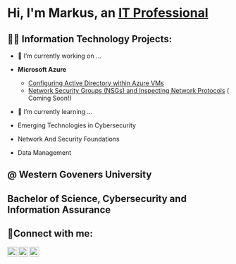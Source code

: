 <h1>Hi, I'm Markus, an <a href="https://www.linkedin.com/in/markus-carter-952b07b4">IT Professional</a></h1>

<h2>👨‍💻 Information Technology Projects:</h2>

- 🔭 I’m currently working on ...
  
- <b>Microsoft Azure</b>
  - [Configuring Active Directory within Azure VMs](https://github.com/Markuscarter/Configure-azure-directory-/tree/main)
  - [Network Security Groups (NSGs) and Inspecting Network Protocols](https://github.com/) ( Coming Soon!) 

- 🌱 I’m currently learning ...
- Emerging Technologies in Cybersecurity 
- Network And Security Foundations 
- Data Management 
 
<h2>@ Western Goveners University<h2>

Bachelor of Science, 
Cybersecurity and Information Assurance

<h2>🤳Connect with me:</h2>

[<img align="left" alt="Josh | Twitter" width="22px" src="https://cdn.jsdelivr.net/npm/simple-icons@v3/icons/twitter.svg" />][twitter]
[<img align="left" alt="Josh | LinkedIn" width="22px" src="https://cdn.jsdelivr.net/npm/simple-icons@v3/icons/linkedin.svg" />][linkedin]
[<img align="left" alt="Josh | Instagram" width="22px" src="https://cdn.jsdelivr.net/npm/simple-icons@v3/icons/instagram.svg" />][instagram]

[twitter]: https://twitter.com/
[instagram]: https://www.instagram.com/
[linkedin]: https://www.linkedin.com/in/markus-carter-952b07b4/
<!--
**Markuscarter/Markuscarter** is a ✨ _special_ ✨ repository because its `README.md` (this file) appears on your GitHub profile.

Here are some ideas to get you started:

- 🔭 I’m currently working on ...
- 🌱 I’m currently learning ...
- 👯 I’m looking to collaborate on ...
- 🤔 I’m looking for help with ...
- 💬 Ask me about ...
- 📫 How to reach me: ...
- 😄 Pronouns: ...
- ⚡ Fun fact: ...
-->
